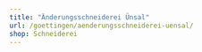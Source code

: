 ```yaml
---
title: "Änderungsschneiderei Ünsal"
url: /goettingen/aenderungsschneiderei-uensal/
shop: Schneiderei
---
```

